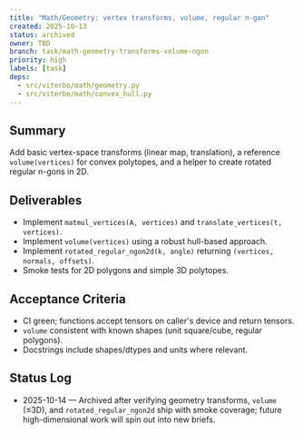 ```yaml
---
title: "Math/Geometry: vertex transforms, volume, regular n-gon"
created: 2025-10-13
status: archived
owner: TBD
branch: task/math-geometry-transforms-volume-ngon
priority: high
labels: [task]
deps:
  - src/viterbo/math/geometry.py
  - src/viterbo/math/convex_hull.py
---
```


## Summary

Add basic vertex-space transforms (linear map, translation), a reference `volume(vertices)` for convex polytopes, and a helper to create rotated regular n-gons in 2D.

## Deliverables

- Implement `matmul_vertices(A, vertices)` and `translate_vertices(t, vertices)`.
- Implement `volume(vertices)` using a robust hull-based approach.
- Implement `rotated_regular_ngon2d(k, angle)` returning `(vertices, normals, offsets)`.
- Smoke tests for 2D polygons and simple 3D polytopes.

## Acceptance Criteria

- CI green; functions accept tensors on caller's device and return tensors.
- `volume` consistent with known shapes (unit square/cube, regular polygons).
- Docstrings include shapes/dtypes and units where relevant.

## Status Log

- 2025-10-14 — Archived after verifying geometry transforms, `volume` (≤3D), and `rotated_regular_ngon2d` ship with smoke coverage; future high-dimensional work will spin out into new briefs.

